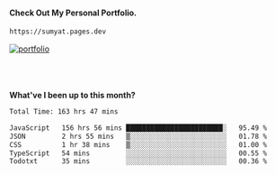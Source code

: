 #### Check Out My Personal Portfolio.
````bash
https://sumyat.pages.dev
````

<a href='https://sumyat.pages.dev/'>
    <img src='https://user-images.githubusercontent.com/108873224/211860821-15c31441-8db7-4fb7-8537-28a0c11e9408.png' alt='portfolio' align='center' />
</a>


<br />
<br />


<br />
<br />

**What've I been up to this month?**

<!--START_SECTION:waka-->

```txt
Total Time: 163 hrs 47 mins

JavaScript   156 hrs 56 mins ████████████████████████░   95.49 %
JSON         2 hrs 55 mins   ▒░░░░░░░░░░░░░░░░░░░░░░░░   01.78 %
CSS          1 hr 38 mins    ▒░░░░░░░░░░░░░░░░░░░░░░░░   01.00 %
TypeScript   54 mins         ░░░░░░░░░░░░░░░░░░░░░░░░░   00.55 %
Todotxt      35 mins         ░░░░░░░░░░░░░░░░░░░░░░░░░   00.36 %
```

<!--END_SECTION:waka-->





